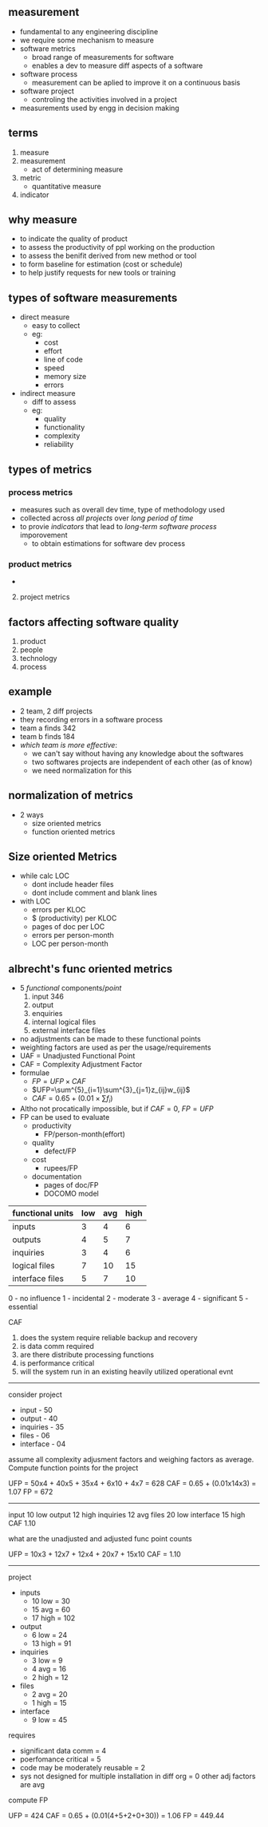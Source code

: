 ## measurement
- fundamental to any engineering discipline
- we require some mechanism to measure
- software metrics
	- broad range of measurements for software
	- enables a dev to measure diff aspects of a software
- software process
	- measurement can be aplied to improve it on a continuous basis
- software project
	- controling the activities involved in a project
- measurements used by engg in decision making

## terms
1. measure
2. measurement
	- act of determining measure
3. metric
	- quantitative measure
4. indicator

## why measure
- to indicate the quality of product
- to assess the productivity of ppl working on the production
- to assess the benifit derived from new method or tool
- to form baseline for estimation (cost or schedule)
- to help justify requests for new tools or training

## types of software measurements
- direct measure
	- easy to collect
	- eg:
		- cost
		- effort
		- line of code
		- speed
		- memory size
		- errors
- indirect measure
	- diff to assess
	- eg:
		- quality
		- functionality
		- complexity
		- reliability

## types of metrics
### process metrics
- measures such as overall dev time, type of methodology used
- collected across *all projects* over *long period of time*
- to provie *indicators* that lead to *long-term software process* imporovement
	- to obtain estimations for software dev process

### product metrics
- 
2. project metrics

## factors affecting software quality
1. product
2. people
3. technology
4. process

## example
- 2 team, 2 diff projects
- they recording errors in a software process
- team a finds 342 
- team b finds 184
- *which team is more effective*: 
	- we can't say without having any knowledge about the softwares
	- two softwares projects are independent of each other (as of know)
	- we need normalization for this

## normalization of metrics
- 2 ways
	- size oriented metrics
	- function oriented metrics

## Size oriented Metrics
- while calc LOC
	- dont include header files
	- dont include comment and blank lines
- with LOC
	- errors per KLOC
	- $ (productivity) per KLOC
	- pages of doc per LOC
	- errors per person-month
	- LOC per person-month

## albrecht's func oriented metrics
- 5 *functional* components/*point*
	1. input 346
	2. output
	3. enquiries
	4. internal logical files
	5. external interface files
- no adjustments can be made to these functional points
- weighting factors are used as per the usage/requirements
- UAF = Unadjusted Functional Point
- CAF = Complexity Adjustment Factor
- formulae
	- $FP=UFP \times CAF$
	- $UFP=\sum^{5}_{i=1}\sum^{3}_{j=1}z_{ij}w_{ij}$ 
	- $CAF=0.65+(0.01 \times \sum f_i)$
- Altho not procatically impossible, but if $CAF=0$, $FP=UFP$ 
- FP can be used to evaluate
	- productivity
		- FP/person-month(effort)
	- quality
		- defect/FP
	- cost
		- rupees/FP
	- documentation
		- pages of doc/FP
		- DOCOMO model

| functional units | low | avg | high |
| ---------------- | --- | --- | ---- |
| inputs           | 3   | 4   | 6    |
| outputs          | 4   | 5   | 7    |
| inquiries        | 3   | 4   | 6    |
| logical files    | 7   | 10  | 15   |
| interface files  | 5   | 7   | 10   |

0 - no influence
1 - incidental
2 - moderate
3 - average
4 - significant
5 - essential


CAF
1. does the system require reliable backup and recovery
2. is data comm required
3. are there distribute processing functions
4. is performance critical
5. will the system run in an existing heavily utilized operational evnt

---
consider project
- input - 50
- output - 40
- inquiries - 35
- files - 06
- interface - 04

assume all complexity adjusment factors and weighing factors as average. Compute function points for the project

UFP = 50x4 + 40x5 + 35x4 + 6x10 + 4x7 = 628
CAF = 0.65 + (0.01x14x3) = 1.07
FP = 672

---
input 10 low
output 12 high
inquiries 12 avg
files 20 low
interface 15 high
CAF 1.10

what are the unadjusted and adjusted func point counts

UFP = 10x3 + 12x7 + 12x4 + 20x7 + 15x10
CAF = 1.10

---
project
- inputs
	- 10 low = 30
	- 15 avg = 60
	- 17 high = 102
- output
	- 6 low = 24
	- 13 high = 91
- inquiries
	- 3 low = 9
	- 4 avg = 16
	- 2 high = 12
- files
	- 2 avg = 20
	- 1 high = 15
- interface
	- 9 low = 45

requires
- significant data comm = 4
- poerfomance critical = 5
- code may be moderately reusable = 2
- sys not designed for multiple installation in diff org = 0
other adj factors are avg

compute FP

UFP = 424
CAF = 0.65 + (0.01(4+5+2+0+30)) = 1.06
FP = 449.44